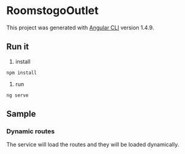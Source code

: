 # RoomstogoOutlet

This project was generated with [Angular CLI](https://github.com/angular/angular-cli) version 1.4.9.

## Run it
1. install
```
npm install
```
1. run
```
ng serve
```
## Sample
### Dynamic routes
The service will load the routes and they will be loaded dynamically.
